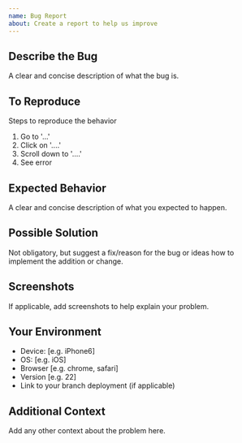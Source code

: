 ```yaml
---
name: Bug Report
about: Create a report to help us improve
---
```


## Describe the Bug

A clear and concise description of what the bug is.

## To Reproduce

Steps to reproduce the behavior

1. Go to '...'
2. Click on '....'
3. Scroll down to '....'
4. See error

## Expected Behavior

A clear and concise description of what you expected to happen.

## Possible Solution

Not obligatory, but suggest a fix/reason for the bug or ideas how to implement the addition or change.

## Screenshots

If applicable, add screenshots to help explain your problem.

## Your Environment

- Device: [e.g. iPhone6]
- OS: [e.g. iOS]
- Browser [e.g. chrome, safari]
- Version [e.g. 22]
- Link to your branch deployment (if applicable)

## Additional Context

Add any other context about the problem here.
